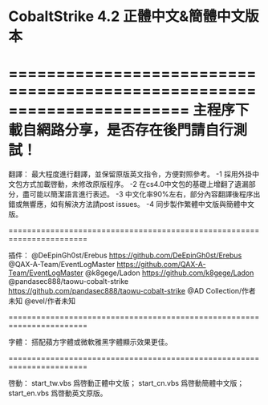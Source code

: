 # CobaltStrike 4.2 正體中文&簡體中文版本

=======================================================================
主程序下載自網路分享，是否存在後門請自行測試！
=======================================================================

翻譯：
最大程度進行翻譯，並保留原版英文指令，方便對照參考。
-1 採用外掛中文包方式加載啓動，未修改原版程序。
-2 在cs4.0中文包的基礎上增翻了遺漏部分，盡可能以簡潔語言進行表述。
-3 中文化率90%左右，部分內容翻譯後程序出錯或無響應，如有解決方法請post issues。
-4 同步製作繁體中文版與簡體中文版。

=======================================================================

插件：
@DeEpinGh0st/Erebus
https://github.com/DeEpinGh0st/Erebus
@QAX-A-Team/EventLogMaster
https://github.com/QAX-A-Team/EventLogMaster
@k8gege/Ladon
https://github.com/k8gege/Ladon
@pandasec888/taowu-cobalt-strike
https://github.com/pandasec888/taowu-cobalt-strike
@AD Collection/作者未知
@evel/作者未知

=======================================================================

字體：
搭配蘋方字體或微軟雅黑字體顯示效果更佳。

=======================================================================

啓動：
start_tw.vbs 爲啓動正體中文版；
start_cn.vbs 爲啓動簡體中文版；
start_en.vbs 爲啓動英文原版。
